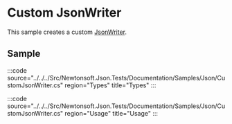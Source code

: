 ﻿# Custom JsonWriter

This sample creates a custom [JsonWriter](/api/newtonsoft/json/jsonwriter/). 

## Sample

:::code source="../../../Src/Newtonsoft.Json.Tests/Documentation/Samples/Json/CustomJsonWriter.cs" region="Types" title="Types" :::

:::code source="../../../Src/Newtonsoft.Json.Tests/Documentation/Samples/Json/CustomJsonWriter.cs" region="Usage" title="Usage" :::
